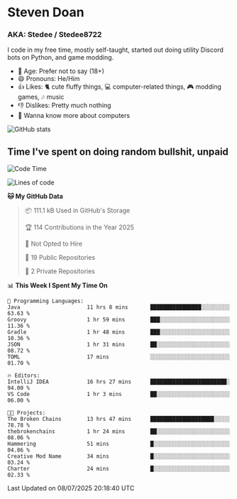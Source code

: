 # Steven Doan
### AKA: Stedee / Stedee8722
I code in my free time, mostly self-taught, started out doing utility Discord bots on Python, and game modding.

- 🤔 Age: Prefer not to say (18+)
- 😄 Pronouns: He/Him
- 👍 Likes: 🐈 cute fluffy things, 💻 computer-related things, 🎮 modding games, 🎶 music
- 👎 Dislikes: Pretty much nothing
- 🥹 Wanna know more about computers

![GitHub stats](https://github-readme-stats-iota-mocha-40.vercel.app/api?username=Stedee8722&show=prs_merged,prs_merged_percentage&show_icons=true&theme=transparent)

## Time I've spent on doing random bullshit, unpaid
<!--START_SECTION:Time I've spent on doing random bullshit, unpaid-->
![Code Time](http://img.shields.io/badge/Code%20Time-297%20hrs%208%20mins-blue)

![Lines of code](https://img.shields.io/badge/From%20Hello%20World%20I%27ve%20Written-85.1%20thousand%20lines%20of%20code-blue)

**🐱 My GitHub Data** 

> 📦 111.1 kB Used in GitHub's Storage 
 > 
> 🏆 114 Contributions in the Year 2025
 > 
> 🚫 Not Opted to Hire
 > 
> 📜 19 Public Repositories 
 > 
> 🔑 2 Private Repositories 
 > 
📊 **This Week I Spent My Time On** 

```text
💬 Programming Languages: 
Java                     11 hrs 8 mins       ████████████████░░░░░░░░░   63.63 % 
Groovy                   1 hr 59 mins        ███░░░░░░░░░░░░░░░░░░░░░░   11.36 % 
Gradle                   1 hr 48 mins        ███░░░░░░░░░░░░░░░░░░░░░░   10.36 % 
JSON                     1 hr 31 mins        ██░░░░░░░░░░░░░░░░░░░░░░░   08.72 % 
TOML                     17 mins             ░░░░░░░░░░░░░░░░░░░░░░░░░   01.70 % 

🔥 Editors: 
IntelliJ IDEA            16 hrs 27 mins      ████████████████████████░   94.00 % 
VS Code                  1 hr 3 mins         ██░░░░░░░░░░░░░░░░░░░░░░░   06.00 % 

🐱‍💻 Projects: 
The Broken Chains        13 hrs 47 mins      ████████████████████░░░░░   78.78 % 
thebrokenchains          1 hr 24 mins        ██░░░░░░░░░░░░░░░░░░░░░░░   08.06 % 
Hammering                51 mins             █░░░░░░░░░░░░░░░░░░░░░░░░   04.86 % 
Creative Mod Name        34 mins             █░░░░░░░░░░░░░░░░░░░░░░░░   03.24 % 
Charter                  24 mins             █░░░░░░░░░░░░░░░░░░░░░░░░   02.33 % 
```


 Last Updated on 08/07/2025 20:18:40 UTC
<!--END_SECTION:Time I've spent on doing random bullshit, unpaid-->
